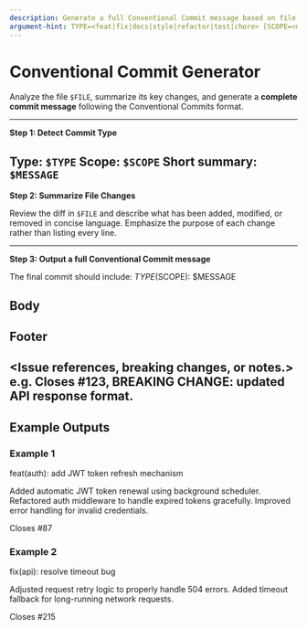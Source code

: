 ```yaml
---
description: Generate a full Conventional Commit message based on file changes.
argument-hint: TYPE=<feat|fix|docs|style|refactor|test|chore> [SCOPE=<module>] [MESSAGE="short summary"] [FILE=<path>]
---
```


# Conventional Commit Generator

Analyze the file `$FILE`, summarize its key changes, and generate a **complete commit message** following the Conventional Commits format.

---

**Step 1: Detect Commit Type**

Type: `$TYPE`
Scope: `$SCOPE`
Short summary: `$MESSAGE`
---

**Step 2: Summarize File Changes**

Review the diff in `$FILE` and describe what has been added, modified, or removed in concise language.
Emphasize the purpose of each change rather than listing every line.

---

**Step 3: Output a full Conventional Commit message**

The final commit should include:
$TYPE($SCOPE): $MESSAGE

## Body
<Explain WHY these changes were made and HOW they work.>
<List key improvements, architectural notes, or logic changes.>

## Footer
<Issue references, breaking changes, or notes.>
e.g. Closes #123, BREAKING CHANGE: updated API response format.
---

## Example Outputs

### Example 1
feat(auth): add JWT token refresh mechanism

Added automatic JWT token renewal using background scheduler.
Refactored auth middleware to handle expired tokens gracefully.
Improved error handling for invalid credentials.

Closes #87

### Example 2
fix(api): resolve timeout bug

Adjusted request retry logic to properly handle 504 errors.
Added timeout fallback for long-running network requests.

Closes #215